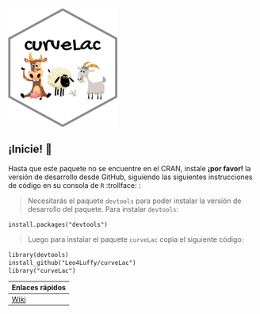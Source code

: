 <img src="https://raw.githubusercontent.com/Leo4Luffy/curveLac/master/Imagenes/curveLac_hex.png" width="220" height="240">

## ¡Inicie! 🏁

Hasta que este paquete no se encuentre en el CRAN, instale **¡por favor!** la versión de desarrollo desde GitHub, siguiendo las siguientes instrucciones de código en su consola de `R` :trollface: :

> Necesitarás el paquete `devtools` para poder instalar la versión de desarrollo del paquete. Para instalar `devtools`:

```{r}
install.packages("devtools")
```

> Luego para instalar el paquete `curveLac` copia el siguiente código:

```{r}
library(devtools)
install_github("Leo4Luffy/curveLac")
library("curveLac")
```

|Enlaces rápidos|
|---|
|[Wiki](https://github.com/Leo4Luffy/curveLac/wiki)|
